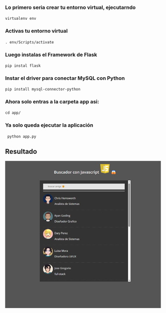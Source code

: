 ### Lo primero seria crear tu entorno virtual, ejecutarndo

`virtualenv env`

### Activas tu entorno virtual

`. env/Scripts/activate`

### Luego instalas el Framework de Flask

`pip instal flask`

### Instar el driver para conectar MySQL con Python

`pip install mysql-connector-python`

### Ahora solo entras a la carpeta app asi:

`cd app/`

### Ya solo queda ejecutar la aplicación

` python app.py`

## Resultado

![](https://raw.githubusercontent.com/urian121/imagenes-proyectos-github/master/buscador-con-javascript-python-lista-amigos.png)
